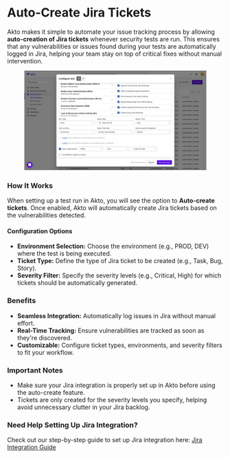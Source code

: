 # Auto-Create Jira Tickets

Akto makes it simple to automate your issue tracking process by allowing **auto-creation of Jira tickets** whenever security tests are run. This ensures that any vulnerabilities or issues found during your tests are automatically logged in Jira, helping your team stay on top of critical fixes without manual intervention.

<figure><img src="../../.gitbook/assets/image (105).png" alt=""><figcaption></figcaption></figure>

### How It Works

When setting up a test run in Akto, you will see the option to **Auto-create tickets**. Once enabled, Akto will automatically create Jira tickets based on the vulnerabilities detected.

#### Configuration Options

* **Environment Selection:** Choose the environment (e.g., PROD, DEV) where the test is being executed.
* **Ticket Type:** Define the type of Jira ticket to be created (e.g., Task, Bug, Story).
* **Severity Filter:** Specify the severity levels (e.g., Critical, High) for which tickets should be automatically generated.

### Benefits

* **Seamless Integration:** Automatically log issues in Jira without manual effort.
* **Real-Time Tracking:** Ensure vulnerabilities are tracked as soon as they're discovered.
* **Customizable:** Configure ticket types, environments, and severity filters to fit your workflow.

### Important Notes

* Make sure your Jira integration is properly set up in Akto before using the auto-create feature.
* Tickets are only created for the severity levels you specify, helping avoid unnecessary clutter in your Jira backlog.

### Need Help Setting Up Jira Integration?

Check out our step-by-step guide to set up Jira integration here: [Jira Integration Guide](https://docs.akto.io/issues/how-to/jira-integration)
